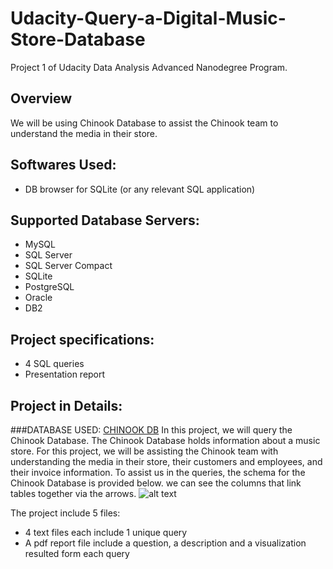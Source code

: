 # Udacity-Query-a-Digital-Music-Store-Database
Project 1 of Udacity Data Analysis Advanced Nanodegree Program.

## Overview
We will be using Chinook Database to assist the Chinook team to understand the media in their store.

## Softwares Used:
 - DB browser for SQLite (or any relevant SQL application)

## Supported Database Servers:
 - MySQL
 - SQL Server
 - SQL Server Compact
 - SQLite
 - PostgreSQL
 - Oracle
 - DB2
 
## Project specifications:
 - 4 SQL queries
 - Presentation report
 
## Project in Details:
###DATABASE USED: [CHINOOK DB](https://video.udacity-data.com/topher/2021/March/6053d783_chinook-db/chinook-db.zip)
In this project, we will query the Chinook Database. The Chinook Database holds information about a music store. For this project, we will be assisting the Chinook team with understanding the media in their store, their customers and employees, and their invoice information. To assist us in the queries, the schema for the Chinook Database is provided below. we can see the columns that link tables together via the arrows.
![alt text](https://video.udacity-data.com/topher/2017/June/5956d5ee_screen-shot-2017-06-29-at-10.51.15-pm/screen-shot-2017-06-29-at-10.51.15-pm.png)
 
The project include 5 files:
 - 4 text files each include 1 unique query
 - A pdf report file include a question, a description and a visualization resulted form each query
